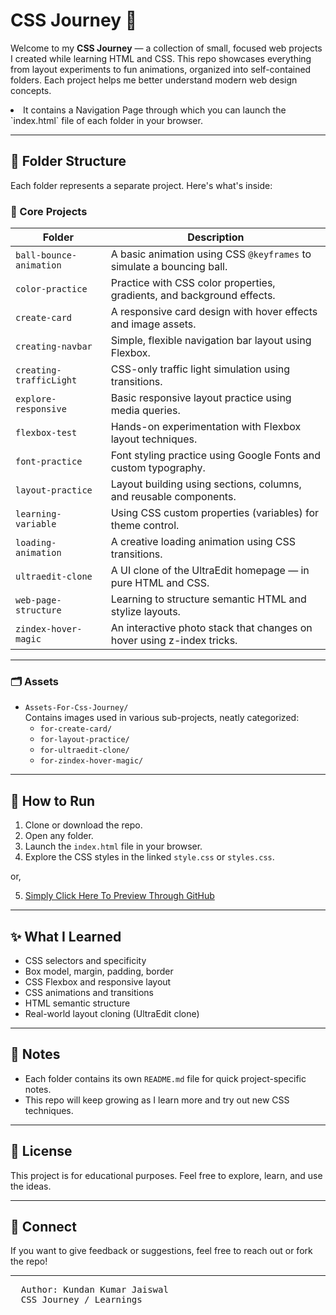 # CSS Journey 🚀

Welcome to my **CSS Journey** — a collection of small, focused web projects I created while learning HTML and CSS. This repo showcases everything from layout experiments to fun animations, organized into self-contained folders. Each project helps me better understand modern web design concepts.
<li>It contains a Navigation Page through which you can launch the `index.html` file of each folder in your browser.</li>

---

## 📁 Folder Structure

Each folder represents a separate project. Here's what's inside:

### 🔧 Core Projects

| Folder | Description |
|--------|-------------|
| `ball-bounce-animation` | A basic animation using CSS `@keyframes` to simulate a bouncing ball. |
| `color-practice` | Practice with CSS color properties, gradients, and background effects. |
| `create-card` | A responsive card design with hover effects and image assets. |
| `creating-navbar` | Simple, flexible navigation bar layout using Flexbox. |
| `creating-trafficLight` | CSS-only traffic light simulation using transitions. |
| `explore-responsive` | Basic responsive layout practice using media queries. |
| `flexbox-test` | Hands-on experimentation with Flexbox layout techniques. |
| `font-practice` | Font styling practice using Google Fonts and custom typography. |
| `layout-practice` | Layout building using sections, columns, and reusable components. |
| `learning-variable` | Using CSS custom properties (variables) for theme control. |
| `loading-animation` | A creative loading animation using CSS transitions. |
| `ultraedit-clone` | A UI clone of the UltraEdit homepage — in pure HTML and CSS. |
| `web-page-structure` | Learning to structure semantic HTML and stylize layouts. |
| `zindex-hover-magic` | An interactive photo stack that changes on hover using z-index tricks. |

---

### 🗂️ Assets

- `Assets-For-Css-Journey/`  
  Contains images used in various sub-projects, neatly categorized:
  - `for-create-card/`
  - `for-layout-practice/`
  - `for-ultraedit-clone/`
  - `for-zindex-hover-magic/`

---

## 🚀 How to Run

1. Clone or download the repo.
2. Open any folder.
3. Launch the `index.html` file in your browser.
4. Explore the CSS styles in the linked `style.css` or `styles.css`.

  or,
  
5. <a href="https://kundan-k-jaiswal.github.io/css-journey/" target="_blank" >Simply Click Here To Preview Through GitHub</a>
   

---

## ✨ What I Learned

- CSS selectors and specificity
- Box model, margin, padding, border
- CSS Flexbox and responsive layout
- CSS animations and transitions
- HTML semantic structure
- Real-world layout cloning (UltraEdit clone)

---

## 📌 Notes

- Each folder contains its own `README.md` file for quick project-specific notes.
- This repo will keep growing as I learn more and try out new CSS techniques.

---

## 📄 License

This project is for educational purposes. Feel free to explore, learn, and use the ideas.

---

## 🙌 Connect

If you want to give feedback or suggestions, feel free to reach out or fork the repo!




<hr>
<pre>
  Author: Kundan Kumar Jaiswal
  CSS Journey / Learnings 
</pre>

